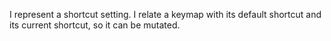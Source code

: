 I represent a shortcut setting. I relate a keymap with its default shortcut and its current shortcut, so it can be mutated.